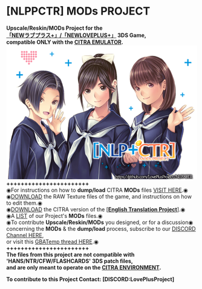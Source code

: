 # [NLPPCTR] MODs PROJECT

**Upscale/Reskin/MODs Project for the<br />
[「NEWラブプラス+」/「NEWLOVEPLUS+」](https://www.youtube.com/watch?v=Sz6p45GsLJQ) 3DS Game,<br />
compatible ONLY with the [CITRA EMULATOR](https://citra-emulator.com/).**<br />
<img src="https://github.com/LovePlusProject/NLPPCTR/blob/b43733e967abdc54355c80562ffd97773f4f64f1/%5BNLPPCTR%5D.png" width="600"><br />
**+++++++++++++++++++++++**<br />
◉For instructions on how to **dump/load** CITRA **MODs** files [VISIT HERE](___).◉<br />
◉[DOWNLOAD](___) the RAW Texture files of the game, and instructions on how to edit them.◉<br />
◉[DOWNLOAD](___) the CITRA version of the [[**English Translation Project**]](https://github.com/LovePlusProject/NLPPATCH/).◉<br />
◉A [LIST](___) of our Project's **MODs** files.◉<br />
◉To contribute **Upscale/Reskin/MODs** you designed, or for a discussion◉<br />
concerning the **MODs** & the **dump/load** process, subscribe to our [DISCORD Channel HERE](https://discord.gg/Mn8DSXJc),<br />
or visit this [GBATemp thread HERE](https://gbatemp.net/threads/project-newloveplus-custom-mods-thread.412840/).◉<br />
**+++++++++++++++++++++++**<br />
**The files from this project are not compatible with 'HANS/NTR/CFW/FLASHCARDS' 3DS patch files,<br />
and are only meant to operate on the [CITRA ENVIRONMENT](https://citra-emulator.com/).**

**To contribute to this Project Contact: [DISCORD:LovePlusProject]**
